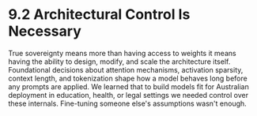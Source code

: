 # 9.2 Architectural Control Is Necessary

True sovereignty means more than having access to weights it means having the ability to design, modify, and scale the architecture itself. Foundational decisions about attention mechanisms, activation sparsity, context length, and tokenization shape how a model behaves long before any prompts are applied. We learned that to build models fit for Australian deployment in education, health, or legal settings we needed control over these internals. Fine-tuning someone else's assumptions wasn't enough.
